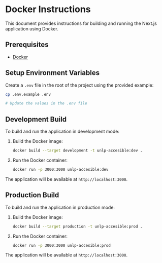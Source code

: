 # Docker Instructions

This document provides instructions for building and running the Next.js application using Docker.

## Prerequisites

- [Docker](https://www.docker.com/)

## Setup Environment Variables

Create a `.env` file in the root of the project using the provided example:

```sh
cp .env.example .env

# Update the values in the .env file
```

## Development Build

To build and run the application in development mode:

1. Build the Docker image:

   ```sh
   docker build --target development -t unlp-accesible:dev .
   ```

2. Run the Docker container:

   ```sh
   docker run -p 3000:3000 unlp-accesible:dev
   ```

The application will be available at `http://localhost:3000`.

## Production Build

To build and run the application in production mode:

1. Build the Docker image:

   ```sh
   docker build --target production -t unlp-accesible:prod .
   ```

2. Run the Docker container:

   ```sh
   docker run -p 3000:3000 unlp-accesible:prod
   ```

The application will be available at `http://localhost:3000`.
